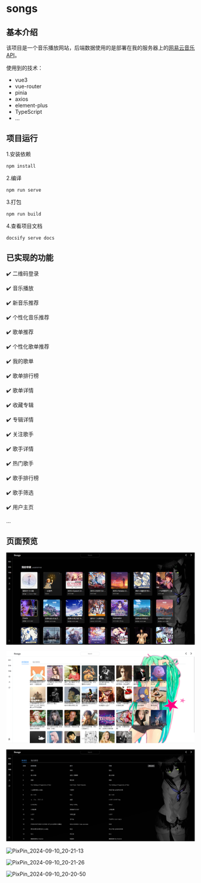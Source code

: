 # songs


## 基本介绍

该项目是一个音乐播放网站，后端数据使用的是部署在我的服务器上的[网易云音乐API](https://github.com/Binaryify/NeteaseCloudMusicApi)。

使用到的技术：

- vue3
- vue-router
- pinia
- axios
- element-plus
- TypeScript
- ...

## 项目运行

1.安装依赖

```
npm install
```

2.编译

```
npm run serve
```

3.打包

```
npm run build
```

4.查看项目文档

```
docsify serve docs
```

## 已实现的功能

:heavy_check_mark: 二维码登录

:heavy_check_mark: 音乐播放

:heavy_check_mark: 新音乐推荐

:heavy_check_mark: 个性化音乐推荐

:heavy_check_mark: 歌单推荐

:heavy_check_mark: 个性化歌单推荐

:heavy_check_mark: 我的歌单

:heavy_check_mark: 歌单排行榜

:heavy_check_mark: 歌单详情

:heavy_check_mark: 收藏专辑

:heavy_check_mark: 专辑详情

:heavy_check_mark: 关注歌手

:heavy_check_mark: 歌手详情

:heavy_check_mark: 热门歌手

:heavy_check_mark: 歌手排行榜

:heavy_check_mark: 歌手筛选

:heavy_check_mark: 用户主页

...

## 页面预览

![](https://github.com/GP-root/Songs/blob/main/docs/img/3.png?raw=true)


![](https://github.com/GP-root/Songs/blob/main/docs/img/4.png?raw=true)


![](https://github.com/GP-root/Songs/blob/main/docs/img/5.png?raw=true)


![PixPin_2024-09-10_20-21-13](https://github.com/user-attachments/assets/eb9c2f56-a39e-420a-bfa3-0b9c0bac9cf4)


![PixPin_2024-09-10_20-21-26](https://github.com/user-attachments/assets/12269587-9119-4d4f-a1aa-235ec153e759)

![PixPin_2024-09-10_20-20-50](https://github.com/user-attachments/assets/a96d41cb-5ebd-43f1-8aaa-f8c055f01414)



